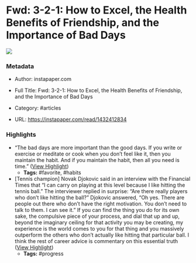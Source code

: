# Fwd: 3-2-1: How to Excel, the Health Benefits of Friendship, and the Importance of Bad Days

![](https://readwise-assets.s3.amazonaws.com/static/images/article4.6bc1851654a0.png)

### Metadata

- Author: instapaper.com
- Full Title: Fwd: 3-2-1: How to Excel, the Health Benefits of Friendship, and the Importance of Bad Days
- Category: #articles


- URL: https://instapaper.com/read/1432412834

### Highlights

- “The bad days are more important than the good days.
  If you write or exercise or meditate or cook when you don’t feel like it, then you maintain the habit.
  And if you maintain the habit, then all you need is time.” ([View Highlight](https://instapaper.com/read/1432412834/17060256))
    - **Tags:** #favorite, #habits
- [Tennis champion] Novak Djokovic said in an interview with the Financial Times that “I can carry on playing at this level because I like hitting the tennis ball.” The interviewer replied in surprise: “Are there really players who don’t like hitting the ball?” Djokovic answered, “Oh yes. There are people out there who don’t have the right motivation. You don’t need to talk to them. I can see it.”
  If you can find the thing you do for its own sake, the compulsive piece of your process, and dial that up and up, beyond the imaginary ceiling for that activity you may be creating, my experience is the world comes to you for that thing and you massively outperform the others who don’t actually like hitting that particular ball. I think the rest of career advice is commentary on this essential truth ([View Highlight](https://instapaper.com/read/1432412834/17060259))
    - **Tags:** #progress
